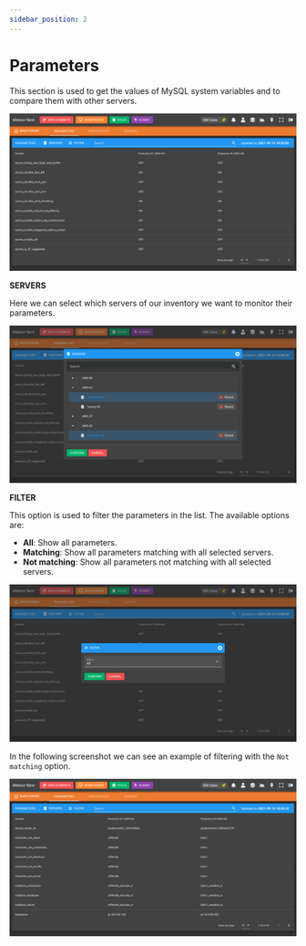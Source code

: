 ```yaml
---
sidebar_position: 2
---
```


# Parameters

This section is used to get the values of MySQL system variables and to compare them with other servers.

![alt text](../../../assets/monitoring/parameters-list.png "Parameters - List")

**SERVERS**

Here we can select which servers of our inventory we want to monitor their parameters.

![alt text](../../../assets/monitoring/parameters-servers.png "Parameters - Servers")

**FILTER**

This option is used to filter the parameters in the list. The available options are:

- **All**: Show all parameters.
- **Matching**: Show all parameters matching with all selected servers.
- **Not matching**: Show all parameters not matching with all selected servers.

![alt text](../../../assets/monitoring/parameters-filter.png "Parameters - Filter")

In the following screenshot we can see an example of filtering with the `Not matching` option.

![alt text](../../../assets/monitoring/parameters-filter-applied.png "Parameters - Filter applied")